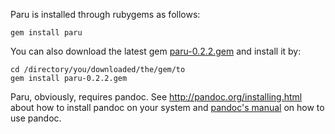 Paru is installed through rubygems as follows:

~~~ {.bash}
gem install paru
~~~

You can also download the latest gem
[paru-0.2.2.gem](https://github.com/htdebeer/paru/blob/master/releases/paru-0.2.2.gem)
and install it by:

~~~ {.bash}
cd /directory/you/downloaded/the/gem/to
gem install paru-0.2.2.gem
~~~

Paru, obviously, requires pandoc. See <http://pandoc.org/installing.html>
about how to install pandoc on your system and [pandoc's
manual](http://pandoc.org/README.html) on how to use pandoc.
